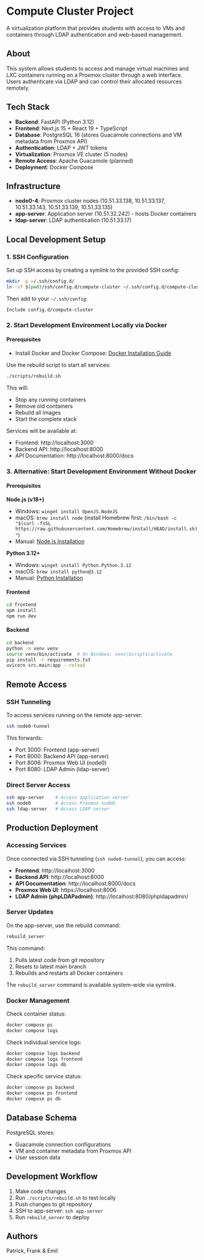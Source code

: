 # Compute Cluster Project

A virtualization platform that provides students with access to VMs and containers through LDAP authentication and web-based management.

## About

This system allows students to access and manage virtual machines and LXC containers running on a Proxmox cluster through a web interface. Users authenticate via LDAP and can control their allocated resources remotely.

## Tech Stack

- **Backend**: FastAPI (Python 3.12)
- **Frontend**: Next.js 15 + React 19 + TypeScript
- **Database**: PostgreSQL 16 (stores Guacamole connections and VM metadata from Proxmox API)
- **Authentication**: LDAP + JWT tokens
- **Virtualization**: Proxmox VE cluster (5 nodes)
- **Remote Access**: Apache Guacamole (planned)
- **Deployment**: Docker Compose

## Infrastructure

- **node0-4**: Proxmox cluster nodes (10.51.33.138, 10.51.33.137, 10.51.33.143, 10.51.33.139, 10.51.33.135)
- **app-server**: Application server (10.51.32.242) - hosts Docker containers
- **ldap-server**: LDAP authentication (10.51.33.17)

## Local Development Setup

### 1. SSH Configuration

Set up SSH access by creating a symlink to the provided SSH config:

```bash
mkdir -p ~/.ssh/config.d/
ln -sf $(pwd)/ssh/config.d/compute-cluster ~/.ssh/config.d/compute-cluster
```

Then add to your `~/.ssh/config`:
```
Include config.d/compute-cluster
```

### 2. Start Development Environment Locally via Docker

#### Prerequisites
- Install Docker and Docker Compose: [Docker Installation Guide](https://docs.docker.com/get-docker/)

Use the rebuild script to start all services:

```bash
./scripts/rebuild.sh
```

This will:
- Stop any running containers
- Remove old containers
- Rebuild all images
- Start the complete stack

Services will be available at:
- Frontend: http://localhost:3000
- Backend API: http://localhost:8000
- API Documentation: http://localhost:8000/docs

### 3. Alternative: Start Development Environment Without Docker

#### Prerequisites

**Node.js (v18+)**
- Windows: `winget install OpenJS.NodeJS`
- macOS: `brew install node` (install Homebrew first: `/bin/bash -c "$(curl -fsSL https://raw.githubusercontent.com/Homebrew/install/HEAD/install.sh)"`)
- Manual: [Node.js Installation](https://nodejs.org/)

**Python 3.12+**
- Windows: `winget install Python.Python.3.12`
- macOS: `brew install python@3.12`
- Manual: [Python Installation](https://www.python.org/downloads/)

#### Frontend
```bash
cd frontend
npm install
npm run dev
```

#### Backend
```bash
cd backend
python -m venv venv
source venv/bin/activate  # On Windows: venv\Scripts\activate
pip install -r requirements.txt
uvicorn src.main:app --reload
```

## Remote Access

### SSH Tunneling

To access services running on the remote app-server:

```bash
ssh node0-tunnel
```

This forwards:
- Port 3000: Frontend (app-server)
- Port 8000: Backend API (app-server)
- Port 8006: Proxmox Web UI (node0)
- Port 8080: LDAP Admin (ldap-server)

### Direct Server Access

```bash
ssh app-server    # Access application server
ssh node0         # Access Proxmox node0
ssh ldap-server   # Access LDAP server
```

## Production Deployment

### Accessing Services

Once connected via SSH tunneling (`ssh node0-tunnel`), you can access:

- **Frontend**: http://localhost:3000
- **Backend API**: http://localhost:8000
- **API Documentation**: http://localhost:8000/docs
- **Proxmox Web UI**: https://localhost:8006
- **LDAP Admin (phpLDAPadmin)**: http://localhost:8080/phpldapadmin/

### Server Updates

On the app-server, use the rebuild command:

```bash
rebuild_server
```

This command:
1. Pulls latest code from git repository
2. Resets to latest main branch
3. Rebuilds and restarts all Docker containers

The `rebuild_server` command is available system-wide via symlink.

### Docker Management

Check container status:
```bash
docker compose ps
docker compose logs
```

Check individual service logs:
```bash
docker compose logs backend
docker compose logs frontend
docker compose logs db
```

Check specific service status:
```bash
docker compose ps backend
docker compose ps frontend
docker compose ps db
```

## Database Schema

PostgreSQL stores:
- Guacamole connection configurations
- VM and container metadata from Proxmox API
- User session data

## Development Workflow

1. Make code changes
2. Run `./scripts/rebuild.sh` to test locally
3. Push changes to git repository
4. SSH to app-server: `ssh app-server`
5. Run `rebuild_server` to deploy

## Authors

Patrick, Frank & Emil
